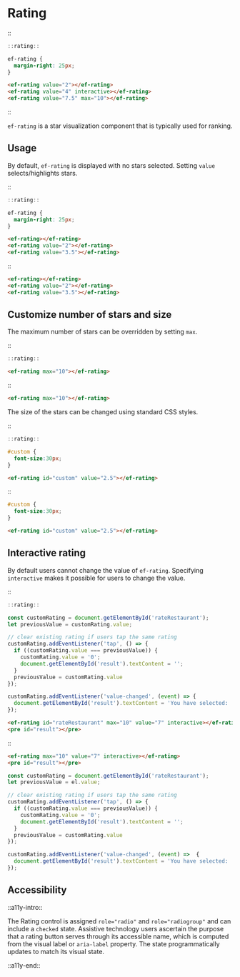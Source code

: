 <!--
type: page
title: Rating
location: ./elements/rating
layout: default
-->

# Rating
::
```javascript
::rating::
```
```css
ef-rating {
  margin-right: 25px;
}
```
```html
<ef-rating value="2"></ef-rating>
<ef-rating value="4" interactive></ef-rating>
<ef-rating value="7.5" max="10"></ef-rating>
```
::

`ef-rating` is a star visualization component that is typically used for ranking.

## Usage
By default, `ef-rating` is displayed with no stars selected. Setting `value` selects/highlights stars.

::
```javascript
::rating::
```
```css
ef-rating {
  margin-right: 25px;
}
```
```html
<ef-rating></ef-rating>
<ef-rating value="2"></ef-rating>
<ef-rating value="3.5"></ef-rating>
```
::

```html
<ef-rating></ef-rating>
<ef-rating value="2"></ef-rating>
<ef-rating value="3.5"></ef-rating>
```

## Customize number of stars and size
The maximum number of stars can be overridden by setting `max`.

::
```javascript
::rating::
```
```html
<ef-rating max="10"></ef-rating>
```
::

```html
<ef-rating max="10"></ef-rating>
```

The size of the stars can be changed using standard CSS styles.

::
```javascript
::rating::
```
```css
#custom {
  font-size:30px;
}
```
```html
<ef-rating id="custom" value="2.5"></ef-rating>
```
::

```css
#custom {
  font-size:30px;
}
```
```html
<ef-rating id="custom" value="2.5"></ef-rating>
```

## Interactive rating
By default users cannot change the value of `ef-rating`. Specifying `interactive` makes it possible for users to change the value.

::
```javascript
::rating::

const customRating = document.getElementById('rateRestaurant');
let previousValue = customRating.value;

// clear existing rating if users tap the same rating
customRating.addEventListener('tap', () => {
  if ((customRating.value === previousValue)) {
    customRating.value = '0';
    document.getElementById('result').textContent = '';
  }
  previousValue = customRating.value
});

customRating.addEventListener('value-changed', (event) => {
  document.getElementById('result').textContent = 'You have selected: ' + event.detail.value;
});
```
```html
<ef-rating id="rateRestaurant" max="10" value="7" interactive></ef-rating>
<pre id="result"></pre>
```
::

```html
<ef-rating max="10" value="7" interactive></ef-rating>
<pre id="result"></pre>
```
```javascript
const customRating = document.getElementById('rateRestaurant');
let previousValue = el.value;

// clear existing rating if users tap the same rating
customRating.addEventListener('tap', () => {
  if ((customRating.value === previousValue)) {
    customRating.value = '0';
    document.getElementById('result').textContent = '';
  }
  previousValue = customRating.value
});

customRating.addEventListener('value-changed', (event) =>  {
  document.getElementById('result').textContent = 'You have selected: ' + event.detail.value;
});
```

## Accessibility
::a11y-intro::

The Rating control is assigned `role="radio"` and `role="radiogroup"` and can include a `checked` state. Assistive technology users ascertain the purpose that a rating button serves through its accessible name, which is computed from the visual label or `aria-label` property. The state programmatically updates to match its visual state. 

::a11y-end::
